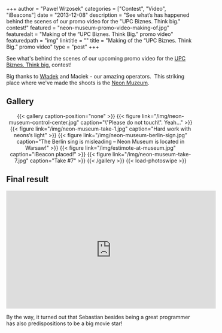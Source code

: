 +++
author = "Paweł Wrzosek"
categories = ["Contest", "Video", "iBeacons"]
date = "2013-12-08"
description = "See what’s has happened behind the scenes of our promo video for the \"UPC Biznes. Think big.\" contest!"
featured = "neon-museum-promo-video-making-of.jpg"
featuredalt = "Making of the “UPC Biznes. Think Big.﻿” promo video"
featuredpath = "img"
linktitle = ""
title = "Making of the “UPC Biznes. Think Big.﻿” promo video"
type = "post"
+++

See what's behind the scenes of our upcoming promo video for the [UPC Biznes. Think big.](https://www.facebook.com/UPCbiznes) contest!

Big thanks to [Władek](https://www.facebook.com/wladyslaw.prazmowski) and Maciek - our amazing operators.  This striking place where we've made the shoots is the [Neon Muzeum](http://www.neonmuzeum.org).

## Gallery

<center>
{{< gallery caption-position="none" >}}
{{< figure link="/img/neon-museum-control-center.jpg" caption="\"Please do not touch\". Yeah…" >}}
{{< figure link="/img/neon-museum-take-1.jpg" caption="Hard work with neons’s light" >}}
{{< figure link="/img/neon-museum-berlin-sign.jpg" caption="The Berlin sing is misleading – Neon Museum is located in Warsaw!" >}}
{{< figure link="/img/estimote-at-museum.jpg" caption="iBeacon placed!" >}}
{{< figure link="/img/neon-museum-take-7.jpg" caption="Take #7" >}}
{{< /gallery >}} {{< load-photoswipe >}}
</center>

## Final result

<center>
	<iframe width="560" height="315" src="https://www.youtube.com/embed/nmB8Qtk0BgE?rel=0" frameborder="0" allow="autoplay; encrypted-media" allowfullscreen></iframe>
</center>


By the way, it turned out that Sebastian besides being a great programmer has also predispositions to be a big movie star!